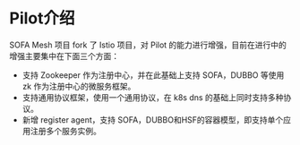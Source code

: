 # Pilot介绍

SOFA Mesh 项目 fork 了 Istio 项目，对 Pilot 的能力进行增强，目前在进行中的增强主要集中在下面三个方面：

- 支持 Zookeeper 作为注册中心，并在此基础上支持 SOFA，DUBBO 等使用 zk 作为注册中心的微服务框架。
- 支持通用协议框架，使用一个通用协议，在 k8s dns 的基础上同时支持多种协议。
- 新增 register agent，支持 SOFA，DUBBO和HSF的容器模型，即支持单个应用注册多个服务实例。

